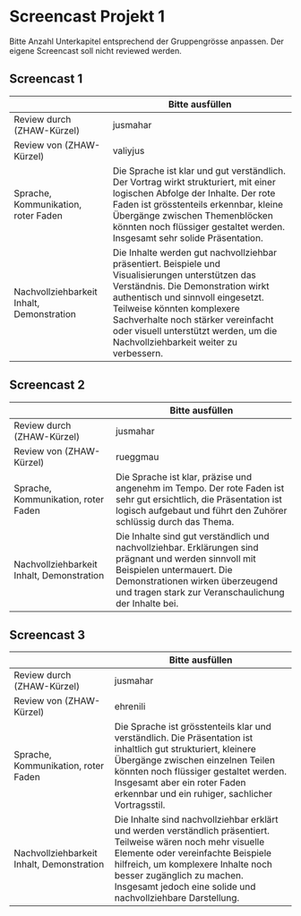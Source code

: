 ﻿# Screencast Projekt 1

Bitte Anzahl Unterkapitel entsprechend der Gruppengrösse anpassen. Der eigene Screencast soll nicht reviewed werden.

## Screencast 1

|       | Bitte ausfüllen |
|-------|-----------------|
| Review durch (ZHAW-Kürzel) |   jusmahar       |
| Review von (ZHAW-Kürzel) |    valiyjus        |
| Sprache, Kommunikation, roter Faden | Die Sprache ist klar und gut verständlich. Der Vortrag wirkt strukturiert, mit einer logischen Abfolge der Inhalte. Der rote Faden ist grösstenteils erkennbar, kleine Übergänge zwischen Themenblöcken könnten noch flüssiger gestaltet werden. Insgesamt sehr solide Präsentation. |
| Nachvollziehbarkeit Inhalt, Demonstration | Die Inhalte werden gut nachvollziehbar präsentiert. Beispiele und Visualisierungen unterstützen das Verständnis. Die Demonstration wirkt authentisch und sinnvoll eingesetzt. Teilweise könnten komplexere Sachverhalte noch stärker vereinfacht oder visuell unterstützt werden, um die Nachvollziehbarkeit weiter zu verbessern.|

## Screencast 2

|       | Bitte ausfüllen |
|-------|-----------------|
| Review durch (ZHAW-Kürzel) |    jusmahar        |
| Review von (ZHAW-Kürzel) |     rueggmau       |
| Sprache, Kommunikation, roter Faden | Die Sprache ist klar, präzise und angenehm im Tempo. Der rote Faden ist sehr gut ersichtlich, die Präsentation ist logisch aufgebaut und führt den Zuhörer schlüssig durch das Thema. |
| Nachvollziehbarkeit Inhalt, Demonstration | Die Inhalte sind gut verständlich und nachvollziehbar. Erklärungen sind prägnant und werden sinnvoll mit Beispielen untermauert. Die Demonstrationen wirken überzeugend und tragen stark zur Veranschaulichung der Inhalte bei. |

## Screencast 3

|       | Bitte ausfüllen |
|-------|-----------------|
| Review durch (ZHAW-Kürzel) |     jusmahar       |
| Review von (ZHAW-Kürzel) |     ehrenili       |
| Sprache, Kommunikation, roter Faden | Die Sprache ist grösstenteils klar und verständlich. Die Präsentation ist inhaltlich gut strukturiert, kleinere Übergänge zwischen einzelnen Teilen könnten noch flüssiger gestaltet werden. Insgesamt aber ein roter Faden erkennbar und ein ruhiger, sachlicher Vortragsstil. |
| Nachvollziehbarkeit Inhalt, Demonstration | Die Inhalte sind nachvollziehbar erklärt und werden verständlich präsentiert. Teilweise wären noch mehr visuelle Elemente oder vereinfachte Beispiele hilfreich, um komplexere Inhalte noch besser zugänglich zu machen. Insgesamt jedoch eine solide und nachvollziehbare Darstellung. |
